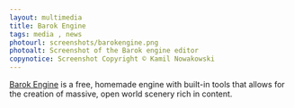 ```yaml
---
layout: multimedia
title: Barok Engine
tags: media , news
photourl: screenshots/barokengine.png
photoalt: Screenshot of the Barok engine editor
copynotice: Screenshot Copyright © Kamil Nowakowski
---
```


[Barok Engine](http://barokengine.com/) is a free, homemade engine with built-in
tools that allows for the creation of massive, open world scenery rich in
content.
